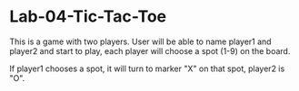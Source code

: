 # Lab-04-Tic-Tac-Toe

This is a game with two players. User will be able to name player1 and player2 and start to play, each player will choose a spot (1-9) on
the board.

If player1 chooses a spot, it will turn to marker "X" on that spot, player2 is "O". 